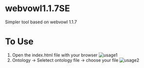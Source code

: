 # webvowl1.1.7SE
Simpler tool based on webvowl 1.1.7
# To Use
1. Open the index.html file with your browser ![usage1](./image/usage1.png)
2. Ontology -> Seletect ontology file -> choose your file ![usage2](./image/usage2.jepg)

